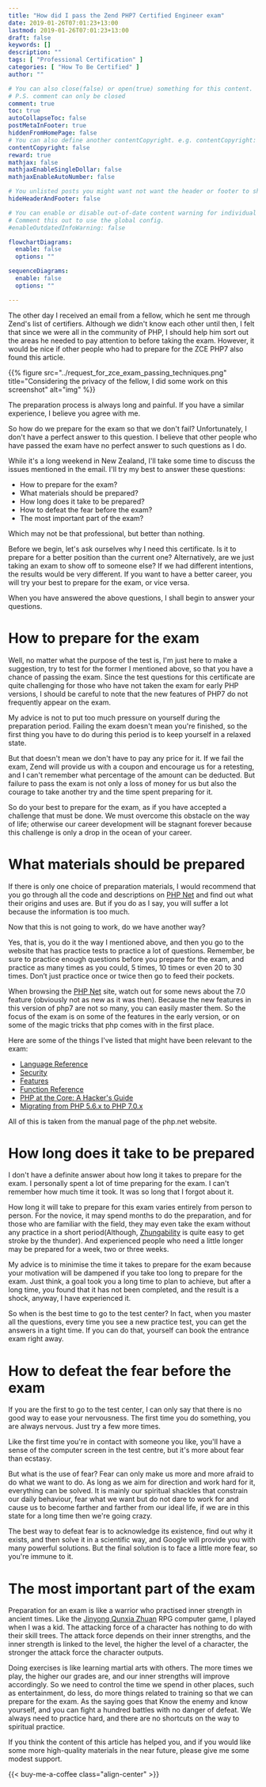 ```yaml
---
title: "How did I pass the Zend PHP7 Certified Engineer exam"
date: 2019-01-26T07:01:23+13:00
lastmod: 2019-01-26T07:01:23+13:00
draft: false
keywords: []
description: ""
tags: [ "Professional Certification" ]
categories: [ "How To Be Certified" ]
author: ""

# You can also close(false) or open(true) something for this content.
# P.S. comment can only be closed
comment: true
toc: true
autoCollapseToc: false
postMetaInFooter: true
hiddenFromHomePage: false
# You can also define another contentCopyright. e.g. contentCopyright: "This is another copyright."
contentCopyright: false
reward: true
mathjax: false
mathjaxEnableSingleDollar: false
mathjaxEnableAutoNumber: false

# You unlisted posts you might want not want the header or footer to show
hideHeaderAndFooter: false

# You can enable or disable out-of-date content warning for individual post.
# Comment this out to use the global config.
#enableOutdatedInfoWarning: false

flowchartDiagrams:
  enable: false
  options: ""

sequenceDiagrams: 
  enable: false
  options: ""

---
```


<!--more-->

The other day I received an email from a fellow, which he sent me through Zend's list of certifiers. Although we didn't know each other until then, I felt that since we were all in the community of PHP, I should help him sort out the areas he needed to pay attention to before taking the exam. However, it would be nice if other people who had to prepare for the ZCE PHP7 also found this article.

{{% figure src="../request_for_zce_exam_passing_techniques.png" title="Considering the privacy of the fellow, I did some work on this screenshot" alt="img" %}}

The preparation process is always long and painful. If you have a similar experience, I believe you agree with me.

So how do we prepare for the exam so that we don't fail? Unfortunately, I don't have a perfect answer to this question. I believe that other people who have passed the exam have no perfect answer to such questions as I do.

While it's a long weekend in New Zealand, I'll take some time to discuss the issues mentioned in the email. I'll try my best to answer these questions:

- How to prepare for the exam?
- What materials should be prepared?
- How long does it take to be prepared?
- How to defeat the fear before the exam?
- The most important part of the exam?

Which may not be that professional, but better than nothing.

Before we begin, let's ask ourselves why I need this certificate. Is it to prepare for a better position than the current one? Alternatively, are we just taking an exam to show off to someone else? If we had different intentions, the results would be very different. If you want to have a better career, you will try your best to prepare for the exam, or vice versa.

When you have answered the above questions, I shall begin to answer your questions.

# How to prepare for the exam

Well, no matter what the purpose of the test is, I'm just here to make a suggestion, try to test for the former I mentioned above, so that you have a chance of passing the exam. Since the test questions for this certificate are quite challenging for those who have not taken the exam for early PHP versions, I should be careful to note that the new features of PHP7 do not frequently appear on the exam.

My advice is not to put too much pressure on yourself during the preparation period. Failing the exam doesn't mean you're finished, so the first thing you have to do during this period is to keep yourself in a relaxed state.

But that doesn't mean we don't have to pay any price for it. If we fail the exam, Zend will provide us with a coupon and encourage us for a retesting, and I can't remember what percentage of the amount can be deducted. But failure to pass the exam is not only a loss of money for us but also the courage to take another try and the time spent preparing for it.

So do your best to prepare for the exam, as if you have accepted a challenge that must be done. We must overcome this obstacle on the way of life; otherwise our career development will be stagnant forever because this challenge is only a drop in the ocean of your career.

# What materials should be prepared

If there is only one choice of preparation materials, I would recommend that you go through all the code and descriptions on [PHP Net](http://php.net) and find out what their origins and uses are. But if you do as I say, you will suffer a lot because the information is too much.

Now that this is not going to work, do we have another way?

Yes, that is, you do it the way I mentioned above, and then you go to the website that has practice tests to practice a lot of questions. Remember, be sure to practice enough questions before you prepare for the exam, and practice as many times as you could, 5 times, 10 times or even 20 to 30 times. Don’t just practice once or twice then go to feed their pockets.

When browsing the [PHP Net](http://php.net) site, watch out for some news about the 7.0 feature (obviously not as new as it was then). Because the new features in this version of php7 are not so many, you can easily master them. So the focus of the exam is on some of the features in the early version, or on some of the magic tricks that php comes with in the first place.

Here are some of the things I've listed that might have been relevant to the exam:

- [Language Reference](http://php.net/manual/en/langref.php)
- [Security](http://php.net/manual/en/security.php)
- [Features](http://php.net/manual/en/features.php)
- [Function Reference](http://php.net/manual/en/funcref.php)
- [PHP at the Core: A Hacker's Guide](http://php.net/manual/en/internals2.php)
- [Migrating from PHP 5.6.x to PHP 7.0.x](http://php.net/manual/en/migration70.php)

All of this is taken from the manual page of the php.net website.

# How long does it take to be prepared

I don't have a definite answer about how long it takes to prepare for the exam. I personally spent a lot of time preparing for the exam. I can't remember how much time it took. It was so long that I forgot about it.

How long it will take to prepare for this exam varies entirely from person to person. For the novice, it may spend months to do the preparation, and for those who are familiar with the field, they may even take the exam without any practice in a short period(Although, [Zhungability](https://www.urbandictionary.com/define.php?term=zhuangbility) is quite easy to get stroke by the thunder). And experienced people who need a little longer may be prepared for a week, two or three weeks.

My advice is to minimise the time it takes to prepare for the exam because your motivation will be dampened if you take too long to prepare for the exam. Just think, a goal took you a long time to plan to achieve, but after a long time, you found that it has not been completed, and the result is a shock, anyway, I have experienced it.

So when is the best time to go to the test center? In fact, when you master all the questions, every time you see a new practice test, you can get the answers in a tight time. If you can do that, yourself can book the entrance exam right away.

# How to defeat the fear before the exam

If you are the first to go to the test center, I can only say that there is no good way to ease your nervousness. The first time you do something, you are always nervous. Just try a few more times.

Like the first time you're in contact with someone you like, you'll have a sense of the computer screen in the test centre, but it's more about fear than ecstasy.

But what is the use of fear? Fear can only make us more and more afraid to do what we want to do. As long as we aim for direction and work hard for it, everything can be solved. It is mainly our spiritual shackles that constrain our daily behaviour, fear what we want but do not dare to work for and cause us to become farther and farther from our ideal life, if we are in this state for a long time then we're going crazy.

The best way to defeat fear is to acknowledge its existence, find out why it exists, and then solve it in a scientific way, and Google will provide you with many powerful solutions. But the final solution is to face a little more fear, so you're immune to it.

# The most important part of the exam

Preparation for an exam is like a warrior who practised inner strength in ancient times. Like the [Jinyong Qunxia Zhuan](https://www.giantbomb.com/jinyong-qunxia-zhuan/3030-7980/) RPG computer game, I played when I was a kid. The attacking force of a character has nothing to do with their skill trees. The attack force depends on their inner strengths, and the inner strength is linked to the level, the higher the level of a character, the stronger the attack force the character outputs.

Doing exercises is like learning martial arts with others. The more times we play, the higher our grades are, and our inner strengths will improve accordingly. So we need to control the time we spend in other places, such as entertainment, do less, do more things related to training so that we can prepare for the exam. As the saying goes that Know the enemy and know yourself, and you can fight a hundred battles with no danger of defeat. We always need to practice hard, and there are no shortcuts on the way to spiritual practice.

If you think the content of this article has helped you, and if you would like some more high-quality materials in the near future, please give me some modest support.

<!-- Buy Me a Coffee Button -->
{{< buy-me-a-coffee class="align-center" >}}
